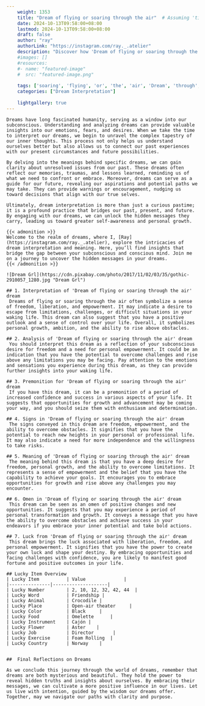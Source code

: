 ```yaml
---
    weight: 1353
    title: "Dream of flying or soaring through the air"  # Assuming 'title' column exists
    date: 2024-10-13T09:58:00+08:00
    lastmod: 2024-10-13T09:58:00+08:00
    draft: false
    author: "ray"
    authorLink: "https://instagram.com/ray._.atelier"
    description: "Discover how 'Dream of flying or soaring through the air' can interpret your future and uncover its significant meanings in your life."
    #images: []
    #resources:
    #- name: "featured-image"
    #  src: "featured-image.png"
    
    tags: ['soaring', 'flying', 'or', 'the', 'air', 'Dream', 'through', 'of']
    categories: ["Dream Interpretation"]
    
    lightgallery: true
---
```

    
    Dreams have long fascinated humanity, serving as a window into our subconscious. Understanding and analyzing dreams can provide valuable insights into our emotions, fears, and desires. When we take the time to interpret our dreams, we begin to unravel the complex tapestry of our inner thoughts. This process not only helps us understand ourselves better but also allows us to connect our past experiences with our present circumstances and future possibilities.
    
    By delving into the meanings behind specific dreams, we can gain clarity about unresolved issues from our past. These dreams often reflect our memories, traumas, and lessons learned, reminding us of what we need to confront or embrace. Moreover, dreams can serve as a guide for our future, revealing our aspirations and potential paths we may take. They can provide warnings or encouragement, nudging us toward decisions that align with our true selves.
    
    Ultimately, dream interpretation is more than just a curious pastime; it is a profound practice that bridges our past, present, and future. By engaging with our dreams, we can unlock the hidden messages they carry, leading us toward greater self-awareness and personal growth.
    
    {{< admonition >}}
    Welcome to the realm of dreams, where I, [Ray](https://instagram.com/ray._.atelier), explore the intricacies of dream interpretation and meaning. Here, you’ll find insights that bridge the gap between your subconscious and conscious mind. Join me on a journey to uncover the hidden messages in your dreams.
    {{< /admonition >}}
    
    ![Dream Grl](https://cdn.pixabay.com/photo/2017/11/02/03/35/gothic-2910057_1280.jpg "Dream Grl")
    
    ## 1. Interpretation of 'Dream of flying or soaring through the air' dream
     Dreams of flying or soaring through the air often symbolize a sense of freedom, liberation, and empowerment. It may indicate a desire to escape from limitations, challenges, or difficult situations in your waking life. This dream can also suggest that you have a positive outlook and a sense of control over your life. Overall, it symbolizes personal growth, ambition, and the ability to rise above obstacles.
    
    ## 2. Analysis of 'Dream of flying or soaring through the air' dream
     You should interpret this dream as a reflection of your subconscious desire for freedom and a need for personal empowerment. It could be an indication that you have the potential to overcome challenges and rise above any limitations you may be facing. Pay attention to the emotions and sensations you experience during this dream, as they can provide further insights into your waking life.
    
    ## 3. Premonition for 'Dream of flying or soaring through the air' dream
     If you have this dream, it can be a premonition of a period of increased confidence and success in various aspects of your life. It suggests that opportunities for growth and advancement may be coming your way, and you should seize them with enthusiasm and determination.
    
    ## 4. Signs in 'Dream of flying or soaring through the air' dream
     The signs conveyed in this dream are freedom, empowerment, and the ability to overcome obstacles. It signifies that you have the potential to reach new heights in your personal or professional life. It may also indicate a need for more independence and the willingness to take risks.
    
    ## 5. Meaning of 'Dream of flying or soaring through the air' dream
     The meaning behind this dream is that you have a deep desire for freedom, personal growth, and the ability to overcome limitations. It represents a sense of empowerment and the belief that you have the capability to achieve your goals. It encourages you to embrace opportunities for growth and rise above any challenges you may encounter.
    
    ## 6. Omen in 'Dream of flying or soaring through the air' dream
     This dream can be seen as an omen of positive changes and new opportunities. It suggests that you may experience a period of personal transformation and growth. It conveys a message that you have the ability to overcome obstacles and achieve success in your endeavors if you embrace your inner potential and take bold actions.
    
    ## 7. Luck from 'Dream of flying or soaring through the air' dream
     This dream brings the luck associated with liberation, freedom, and personal empowerment. It signifies that you have the power to create your own luck and shape your destiny. By embracing opportunities and facing challenges with confidence, you are likely to manifest good fortune and positive outcomes in your life.
    
    ## Lucky Item Overview
    | Lucky Item          | Value              |
    |---------------|--------------------|
    | Lucky Number        | 2, 10, 12, 32, 42, 44  |
    | Lucky Word          | Friendship |
    | Lucky Animal        | Crocodile |
    | Lucky Place         | Open-air theater     |
    | Lucky Color         | Black     |
    | Lucky Food          | Omelette      |
    | Lucky Instrument    | Cajón |
    | Lucky Flower        | Aster    |
    | Lucky Job           | Director       |
    | Lucky Exercise      | Foam Rolling  |
    | Lucky Country       | Norway    |
    
    
    ##  Final Reflections on Dreams
    
    As we conclude this journey through the world of dreams, remember that dreams are both mysterious and beautiful. They hold the power to reveal hidden truths and insights about ourselves. By embracing their messages, we can cultivate a more positive influence in our lives. Let us live with intention, guided by the wisdom our dreams offer. Together, may we navigate our paths with clarity and purpose.
    